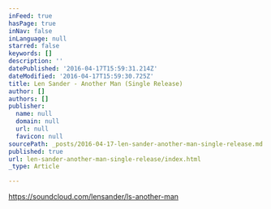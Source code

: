 ```yaml
---
inFeed: true
hasPage: true
inNav: false
inLanguage: null
starred: false
keywords: []
description: ''
datePublished: '2016-04-17T15:59:31.214Z'
dateModified: '2016-04-17T15:59:30.725Z'
title: Len Sander - Another Man (Single Release)
author: []
authors: []
publisher:
  name: null
  domain: null
  url: null
  favicon: null
sourcePath: _posts/2016-04-17-len-sander-another-man-single-release.md
published: true
url: len-sander-another-man-single-release/index.html
_type: Article

---
```

https://soundcloud.com/lensander/ls-another-man